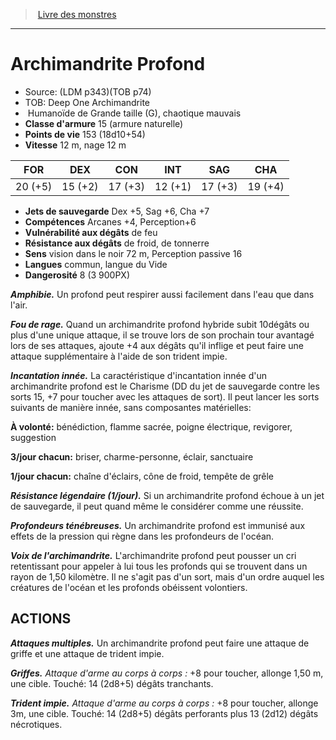 ﻿> [Livre des monstres](tome_of_beasts_old.md)

---

# Archimandrite Profond

- Source: (LDM p343)(TOB p74)
- TOB: Deep One Archimandrite
-  Humanoïde de Grande taille (G), chaotique mauvais
- **Classe d'armure** 15 (armure naturelle)
- **Points de vie** 153 (18d10+54)
- **Vitesse** 12 m, nage 12 m

|FOR|DEX|CON|INT|SAG|CHA|
|---|---|---|---|---|---|
|20 (+5)|15 (+2)|17 (+3)|12 (+1)|17 (+3)|19 (+4)|

- **Jets de sauvegarde** Dex +5, Sag +6, Cha +7
- **Compétences** Arcanes +4, Perception+6
- **Vulnérabilité aux dégâts** de feu
- **Résistance aux dégâts** de froid, de tonnerre
- **Sens** vision dans le noir 72 m, Perception passive 16
- **Langues** commun, langue du Vide
- **Dangerosité** 8 (3 900PX)

**_Amphibie._** Un profond peut respirer aussi facilement dans l'eau que dans l'air.

**_Fou de rage._** Quand un archimandrite profond hybride subit 10dégâts ou plus d'une unique attaque, il se trouve lors de son prochain tour avantagé lors de ses attaques, ajoute +4 aux dégâts qu'il inflige et peut faire une attaque supplémentaire à l'aide de son trident impie.

**_Incantation innée._** La caractéristique d'incantation innée d'un archimandrite profond est le Charisme (DD du jet de sauvegarde contre les sorts 15, +7 pour toucher avec les attaques de sort). Il peut lancer les sorts suivants de manière innée, sans composantes matérielles:

**À volonté:** bénédiction, flamme sacrée, poigne électrique, revigorer, suggestion

**3/jour chacun:** briser, charme-personne, éclair, sanctuaire

**1/jour chacun:** chaîne d'éclairs, cône de froid, tempête de grêle

**_Résistance légendaire (1/jour)._** Si un archimandrite profond échoue à un jet de sauvegarde, il peut quand même le considérer comme une réussite.

**_Profondeurs ténébreuses._** Un archimandrite profond est immunisé aux effets de la pression qui règne dans les profondeurs de l'océan.

**_Voix de l'archimandrite._** L'archimandrite profond peut pousser un cri retentissant pour appeler à lui tous les profonds qui se trouvent dans un rayon de 1,50 kilomètre. Il ne s'agit pas d'un sort, mais d'un ordre auquel les créatures de l'océan et les profonds obéissent volontiers.

## ACTIONS

**_Attaques multiples._** Un archimandrite profond peut faire une attaque de griffe et une attaque de trident impie.

**_Griffes._** _Attaque d'arme au corps à corps :_ +8 pour toucher, allonge 1,50 m, une cible. Touché: 14 (2d8+5) dégâts tranchants.

**_Trident impie._** _Attaque d'arme au corps à corps :_ +8 pour toucher, allonge 3m, une cible. Touché: 14 (2d8+5) dégâts perforants plus 13 (2d12) dégâts nécrotiques.

